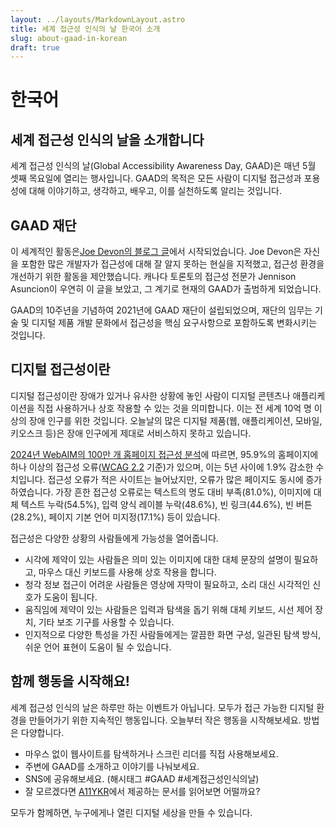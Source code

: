 ```yaml
---
layout: ../layouts/MarkdownLayout.astro
title: 세계 접근성 인식의 날 한국어 소개
slug: about-gaad-in-korean
draft: true
---
```


# 한국어
## 세계 접근성 인식의 날을 소개합니다
세계 접근성 인식의 날(Global Accessibility Awareness Day, GAAD)은 매년 5월 셋째 목요일에 열리는 행사입니다. GAAD의 목적은 모든 사람이 디지털 접근성과 포용성에 대해 이야기하고, 생각하고, 배우고, 이를 실천하도록 알리는 것입니다.

## GAAD 재단
이 세계적인 활동은[Joe Devon의 블로그 글](https://mysqltalk.wordpress.com/2011/11/27/challenge-accessibility-know-how-needs-to-go-mainstream-with-developers-now/)에서 시작되었습니다. Joe Devon은 자신을 포함한 많은 개발자가 접근성에 대해 잘 알지 못하는 현실을 지적했고, 접근성 환경을 개선하기 위한 활동을 제안했습니다. 캐나다 토론토의 접근성 전문가 Jennison Asuncion이 우연히 이 글을 보았고, 그 계기로 현재의 GAAD가 출범하게 되었습니다.

GAAD의 10주년을 기념하여 2021년에 GAAD 재단이 설립되었으며, 재단의 임무는 기술 및 디지털 제품 개발 문화에서 접근성을 핵심 요구사항으로 포함하도록 변화시키는 것입니다.

## 디지털 접근성이란
디지털 접근성이란 장애가 있거나 유사한 상황에 놓인 사람이 디지털 콘텐츠나 애플리케이션을 직접 사용하거나 상호 작용할 수 있는 것을 의미합니다. 이는 전 세계 10억 명 이상의 장애 인구를 위한 것입니다. 오늘날의 많은 디지털 제품(웹, 애플리케이션, 모바일, 키오스크 등)은 장애 인구에게 제대로 서비스하지 못하고 있습니다.

[2024년 WebAIM의 100만 개 홈페이지 접근성 분석](https://webaim.org/projects/million/2024)에 따르면, 95.9%의 홈페이지에 하나 이상의 접근성 오류([WCAG 2.2](https://www.w3.org/TR/WCAG22/) 기준)가 있으며, 이는 5년 사이에 1.9% 감소한 수치입니다. 접근성 오류가 적은 사이트는 늘어났지만, 오류가 많은 페이지도 동시에 증가하였습니다. 가장 흔한 접근성 오류로는 텍스트의 명도 대비 부족(81.0%), 이미지에 대체 텍스트 누락(54.5%), 입력 양식 레이블 누락(48.6%), 빈 링크(44.6%), 빈 버튼(28.2%), 페이지 기본 언어 미지정(17.1%) 등이 있습니다.

접근성은 다양한 상황의 사람들에게 가능성을 열어줍니다.

* 시각에 제약이 있는 사람들은 의미 있는 이미지에 대한 대체 문장의 설명이 필요하고, 마우스 대신 키보드를 사용해 상호 작용을 합니다.
* 청각 정보 접근이 어려운 사람들은 영상에 자막이 필요하고, 소리 대신 시각적인 신호가 도움이 됩니다.
* 움직임에 제약이 있는 사람들은 입력과 탐색을 돕기 위해 대체 키보드, 시선 제어 장치, 기타 보조 기구를 사용할 수 있습니다.
* 인지적으로 다양한 특성을 가진 사람들에게는 깔끔한 화면 구성, 일관된 탐색 방식, 쉬운 언어 표현이 도움이 될 수 있습니다.

## 함께 행동을 시작해요!
세계 접근성 인식의 날은 하루만 하는 이벤트가 아닙니다. 모두가 접근 가능한 디지털 환경을 만들어가기 위한 지속적인 행동입니다. 오늘부터 작은 행동을 시작해보세요. 방법은 다양합니다.

* 마우스 없이 웹사이트를 탐색하거나 스크린 리더를 직접 사용해보세요.
* 주변에 GAAD를 소개하고 이야기를 나눠보세요.
* SNS에 공유해보세요. (해시태그 #GAAD #세계접근성인식의날)
* 잘 모르겠다면 [A11YKR](https://a11ykr.github.io/)에서 제공하는 문서를 읽어보면 어떨까요?

모두가 함께하면, 누구에게나 열린 디지털 세상을 만들 수 있습니다.